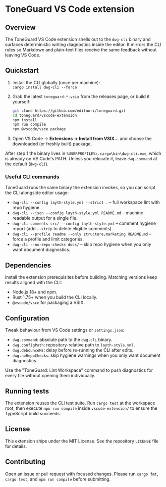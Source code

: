 ﻿# ToneGuard VS Code extension

## Overview
The ToneGuard VS Code extension shells out to the `dwg-cli` binary and surfaces deterministic writing diagnostics inside the editor. It mirrors the CLI rules so Markdown and plain-text files receive the same feedback without leaving VS Code.

## Quickstart
1. Install the CLI globally (once per machine):  
   `cargo install dwg-cli --force`
2. Grab the latest `toneguard-*.vsix` from the releases page, or build it yourself:

   ```bash
   git clone https://github.com/editnori/toneguard.git
   cd toneguard/vscode-extension
   npm install
   npm run compile
   npx @vscode/vsce package
   ```

3. Open VS Code → **Extensions → Install from VSIX…** and choose the downloaded (or freshly built) package.

After step 1 the binary lives in `%USERPROFILE%\.cargo\bin\dwg-cli.exe`, which is already on VS Code's PATH. Unless you relocate it, leave `dwg.command` at the default (`dwg-cli`).

### Useful CLI commands
ToneGuard runs the same binary the extension invokes, so you can script the CLI alongside editor usage:

- `dwg-cli --config layth-style.yml --strict .` – full workspace lint with repo hygiene.
- `dwg-cli --json --config layth-style.yml README.md` – machine-readable output for a single file.
- `dwg-cli comments src/ --config layth-style.yml` – comment hygiene report (add `--strip` to delete eligible comments).
- `dwg-cli --profile readme --only structure,marketing README.md` – force a profile and limit categories.
- `dwg-cli --no-repo-checks docs/` – skip repo hygiene when you only want document diagnostics.

## Dependencies
Install the extension prerequisites before building. Matching versions keep results aligned with the CLI:
- Node.js 18+ and npm.
- Rust 1.75+ when you build the CLI locally.
- `@vscode/vsce` for packaging a VSIX.

## Configuration
Tweak behaviour from VS Code settings or `settings.json`:
- `dwg.command`: absolute path to the `dwg-cli` binary.
- `dwg.configPath`: repository-relative path to `layth-style.yml`.
- `dwg.debounceMs`: delay before re-running the CLI after edits.
- `dwg.noRepoChecks`: skip hygiene warnings when you only want document diagnostics.

Use the "ToneGuard: Lint Workspace" command to push diagnostics for every file without opening them individually.

## Running tests
The extension reuses the CLI test suite. Run `cargo test` at the workspace root, then execute `npm run compile` inside `vscode-extension/` to ensure the TypeScript build succeeds.

## License
This extension ships under the MIT License. See the repository `LICENSE` file for details.

## Contributing
Open an issue or pull request with focused changes. Please run `cargo fmt`, `cargo test`, and `npm run compile` before submitting.
